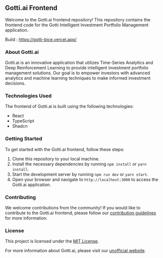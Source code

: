 ## Gotti.ai Frontend

Welcome to the Gotti.ai frontend repository! This repository contains the frontend code for the Gotti Intelligent Investment Portfolio Management application.

Build : https://gotti-bice.vercel.app/

### About Gotti.ai

Gotti.ai is an innovative application that utilizes Time-Series Analytics and Deep Reinforcement Learning to provide intelligent investment portfolio management solutions. Our goal is to empower investors with advanced analytics and machine learning techniques to make informed investment decisions.

### Technologies Used

The frontend of Gotti.ai is built using the following technologies:

- React
- TypeScript
- Shadcn

### Getting Started

To get started with the Gotti.ai frontend, follow these steps:

1. Clone this repository to your local machine.
2. Install the necessary dependencies by running `npm install` or `yarn install`.
3. Start the development server by running `npm run dev` or `yarn start`.
4. Open your browser and navigate to `http://localhost:3000` to access the Gotti.ai application.

### Contributing

We welcome contributions from the community! If you would like to contribute to the Gotti.ai frontend, please follow our [contribution guidelines](CONTRIBUTING.md) for more information.

### License

This project is licensed under the [MIT License](LICENSE).

For more information about Gotti.ai, please visit our [unofficial website](https://gotti-bice.vercel.app/).
